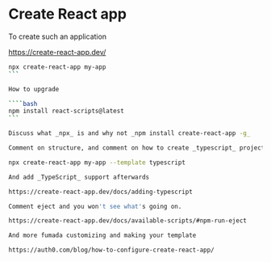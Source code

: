 # Create React app

To create such an application

https://create-react-app.dev/

````bash
npx create-react-app my-app
```

How to upgrade

````bash
npm install react-scripts@latest
```

Discuss what _npx_ is and why not _npm install create-react-app -g_

Comment on structure, and comment on how to create _typescript_ project

npx create-react-app my-app --template typescript

And add _TypeScript_ support afterwards

https://create-react-app.dev/docs/adding-typescript

Comment eject and you won't see what's going on.

https://create-react-app.dev/docs/available-scripts/#npm-run-eject

And more fumada customizing and making your template

https://auth0.com/blog/how-to-configure-create-react-app/
